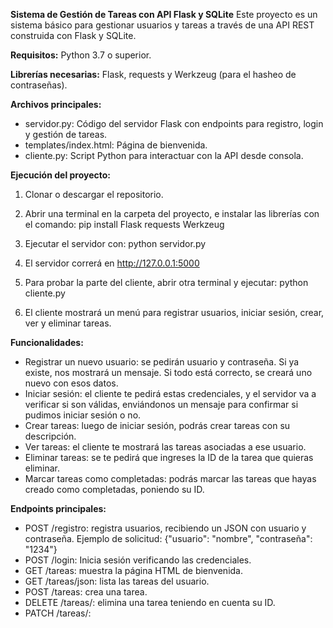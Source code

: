 **Sistema de Gestión de Tareas con API Flask y SQLite**
Este proyecto es un sistema básico para gestionar usuarios y tareas a través de una API REST construida con Flask y SQLite.

**Requisitos:** Python 3.7 o superior.

**Librerías necesarias:** Flask, requests y Werkzeug (para el hasheo de contraseñas). 

**Archivos principales:**

- servidor.py: Código del servidor Flask con endpoints para registro, login y gestión de tareas.
- templates/index.html: Página de bienvenida.
- cliente.py: Script Python para interactuar con la API desde consola.

**Ejecución del proyecto:**

1. Clonar o descargar el repositorio.

2. Abrir una terminal en la carpeta del proyecto, e instalar las librerías con el comando: 
pip install Flask requests Werkzeug

3. Ejecutar el servidor con: python servidor.py

4. El servidor correrá en http://127.0.0.1:5000

5. Para probar la parte del cliente, abrir otra terminal y ejecutar: python cliente.py

6. El cliente mostrará un menú para registrar usuarios, iniciar sesión, crear, ver y eliminar tareas.

**Funcionalidades:**
- Registrar un nuevo usuario: se pedirán usuario y contraseña. Si ya existe, nos mostrará un mensaje. Si todo está correcto, se creará uno nuevo con esos datos.
- Iniciar sesión: el cliente te pedirá estas credenciales, y el servidor va a verificar si son válidas, enviándonos un mensaje para confirmar si pudimos iniciar sesión o no.
- Crear tareas: luego de iniciar sesión, podrás crear tareas con su descripción.
- Ver tareas: el cliente te mostrará las tareas asociadas a ese usuario.
- Eliminar tareas: se te pedirá que ingreses la ID de la tarea que quieras eliminar.
- Marcar tareas como completadas: podrás marcar las tareas que hayas creado como completadas, poniendo su ID. 


**Endpoints principales:**
- POST /registro: registra usuarios, recibiendo un JSON con usuario y contraseña.
  Ejemplo de solicitud: {"usuario": "nombre", "contraseña": "1234"}
- POST /login: Inicia sesión verificando las credenciales.
- GET /tareas: muestra la página HTML de bienvenida.
- GET /tareas/json: lista las tareas del usuario.
- POST /tareas: crea una tarea.
- DELETE /tareas/<id>: elimina una tarea teniendo en cuenta su ID.
- PATCH /tareas/<id>: 
